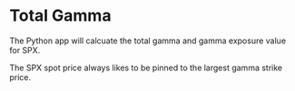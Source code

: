 # Total Gamma

The Python app will calcuate the total gamma and gamma exposure value for SPX.

The SPX spot price always likes to be pinned to the largest gamma strike price.